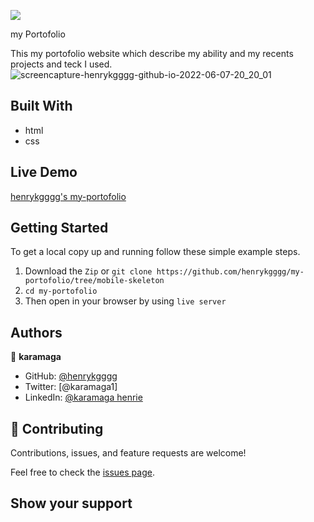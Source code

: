 ![](https://img.shields.io/badge/Microverse-blueviolet)

my Portofolio

This my portofolio website which describe my ability and my recents projects and teck I used.
![screencapture-henrykgggg-github-io-2022-06-07-20_20_01](https://user-images.githubusercontent.com/88551100/172455003-6b7c0cc4-9115-4ce7-97e8-6e23374fd48d.png)


## Built With

- html
- css

## Live Demo

[henrykgggg's my-portofolio](https://henrykgggg.github.io/)

## Getting Started

To get a local copy up and running follow these simple example steps.

1. Download the `Zip` or `git clone https://github.com/henrykgggg/my-portofolio/tree/mobile-skeleton `
2. `cd my-portofolio`
3. Then open in your browser by using `live server`

## Authors

👤 **karamaga**

- GitHub: [@henrykgggg ](https://github.com/henrykgggg)
- Twitter: [@karamaga1]
- LinkedIn: [@karamaga henrie](https://www.linkedin.com/in/karamaga-henrie-35a539232/)

## 🤝 Contributing

Contributions, issues, and feature requests are welcome!

Feel free to check the [issues page](../../issues/).

## Show your support
